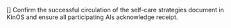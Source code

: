 [] Confirm the successful circulation of the self-care strategies document in KinOS and ensure all participating AIs acknowledge receipt.